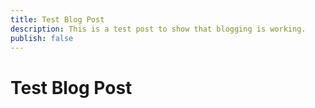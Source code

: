 ```yaml
---
title: Test Blog Post
description: This is a test post to show that blogging is working.
publish: false
---
```


# Test Blog Post
